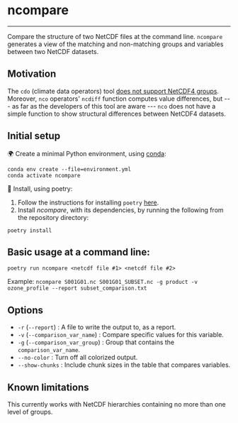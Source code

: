 # ncompare
_____
Compare the structure of two NetCDF files at the command line.
`ncompare` generates a view of the matching and non-matching groups and variables between two NetCDF datasets.

## Motivation

The `cdo` (climate data operators) tool
[does not support NetCDF4 groups](https://code.mpimet.mpg.de/boards/2/topics/12073).
Moreover, `nco` operators' `ncdiff` function computes value differences, but
--- as far as the developers of this tool are aware ---
`nco` does not have a simple function to show structural differences between NetCDF4 datasets.

## Initial setup

🌍 Create a minimal Python environment, using [conda](https://docs.conda.io/projects/conda/en/latest/index.html#):

```shell script
conda env create --file=environment.yml
conda activate ncompare
```

💾 Install, using poetry:

1. Follow the instructions for installing `poetry` [here](https://python-poetry.org/docs/).
2. Install _ncompare_, with its dependencies, by running the following from the repository directory:

```
poetry install
```

## Basic usage at a command line:
```
poetry run ncompare <netcdf file #1> <netcdf file #2>
```

Example:
`ncompare S001G01.nc S001G01_SUBSET.nc -g product -v ozone_profile --report subset_comparison.txt`



## Options

- `-r` (`--report`) : A file to write the output to, as a report.
- `-v` (`--comparison_var_name`) : Compare specific values for this variable.
- `-g` (`--comparison_var_group`) : Group that contains the `comparison_var_name`.
- `--no-color` : Turn off all colorized output.
- `--show-chunks` : Include chunk sizes in the table that compares variables.

## Known limitations
This currently works with NetCDF hierarchies containing no more than one level of groups.
